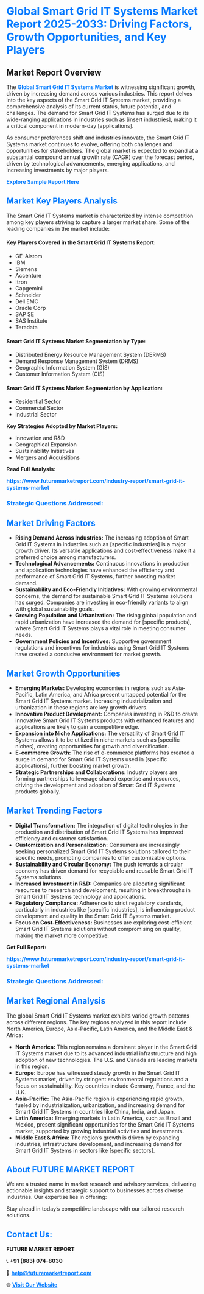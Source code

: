 <h1 style="color: #007BFF;">Global Smart Grid IT Systems Market Report 2025-2033: Driving Factors, Growth Opportunities, and Key Players</h1>

<section id="overview">
<h2>Market Report Overview</h2>
<p>The <a href="https://www.futuremarketreport.com/industry-report/smart-grid-it-systems-market" style="color: #007BFF; text-decoration: none;"><strong>Global Smart Grid IT Systems Market</strong></a> is witnessing significant growth, driven by increasing demand across various industries. This report delves into the key aspects of the Smart Grid IT Systems market, providing a comprehensive analysis of its current status, future potential, and challenges. The demand for Smart Grid IT Systems has surged due to its wide-ranging applications in industries such as [insert industries], making it a critical component in modern-day [applications].</p>
<p>As consumer preferences shift and industries innovate, the Smart Grid IT Systems market continues to evolve, offering both challenges and opportunities for stakeholders. The global market is expected to expand at a substantial compound annual growth rate (CAGR) over the forecast period, driven by technological advancements, emerging applications, and increasing investments by major players.</p>
</section>

<section id="overview">
<p><a href="https://www.futuremarketreport.com/request-sample/reportId=96824" style="color: #007BFF; text-decoration: none;"><strong>Explore Sample Report Here</strong></a></p>
</section>

<section id="key-players">
<h2 style="color: #007BFF;">Market Key Players Analysis</h2>
<p>The Smart Grid IT Systems market is characterized by intense competition among key players striving to capture a larger market share. Some of the leading companies in the market include:</p>
<h4>Key Players Covered in the Smart Grid IT Systems Report:</h4>
<ul><li>GE-Alstom</li><li>IBM</li><li>Siemens</li><li>Accenture</li><li>Itron</li><li>Capgemini</li><li>Schneider</li><li>Dell EMC</li><li>Oracle Corp</li><li>SAP SE</li><li>SAS Institute</li><li>Teradata</li></ul>
<h4>Smart Grid IT Systems Market Segmentation by Type:</h4>
<ul><li>Distributed Energy Resource Management System (DERMS)</li><li>Demand Response Management System (DRMS)</li><li>Geographic Information System (GIS)</li><li>Customer Information System (CIS)</li></ul>

<h4>Smart Grid IT Systems Market Segmentation by Application:</h4>
<ul><li>Residential Sector</li><li>Commercial Sector</li><li>Industrial Sector</li></ul>
<p><strong>Key Strategies Adopted by Market Players:</strong></p>
<ul>
<li>Innovation and R&D</li>
<li>Geographical Expansion</li>
<li>Sustainability Initiatives</li>
<li>Mergers and Acquisitions</li>
</ul>
</section>

<section>
<p><strong>Read Full Analysis: </strong></p><a href="https://www.futuremarketreport.com/industry-report/smart-grid-it-systems-market" style="color: #007BFF; text-decoration: none;"><strong>https://www.futuremarketreport.com/industry-report/smart-grid-it-systems-market</strong></a>
<h3 style="color: #007BFF;">Strategic Questions Addressed:</h3>
</section>

<section id="driving-factors">
<h2 style="color: #007BFF;">Market Driving Factors</h2>
<ul>
<li><strong>Rising Demand Across Industries:</strong> The increasing adoption of Smart Grid IT Systems in industries such as [specific industries] is a major growth driver. Its versatile applications and cost-effectiveness make it a preferred choice among manufacturers.</li>
<li><strong>Technological Advancements:</strong> Continuous innovations in production and application technologies have enhanced the efficiency and performance of Smart Grid IT Systems, further boosting market demand.</li>
<li><strong>Sustainability and Eco-Friendly Initiatives:</strong> With growing environmental concerns, the demand for sustainable Smart Grid IT Systems solutions has surged. Companies are investing in eco-friendly variants to align with global sustainability goals.</li>
<li><strong>Growing Population and Urbanization:</strong> The rising global population and rapid urbanization have increased the demand for [specific products], where Smart Grid IT Systems plays a vital role in meeting consumer needs.</li>
<li><strong>Government Policies and Incentives:</strong> Supportive government regulations and incentives for industries using Smart Grid IT Systems have created a conducive environment for market growth.</li>
</ul>
</section>

<section id="growth-opportunities">
<h2 style="color: #007BFF;">Market Growth Opportunities</h2>
<ul>
<li><strong>Emerging Markets:</strong> Developing economies in regions such as Asia-Pacific, Latin America, and Africa present untapped potential for the Smart Grid IT Systems market. Increasing industrialization and urbanization in these regions are key growth drivers.</li>
<li><strong>Innovative Product Development:</strong> Companies investing in R&D to create innovative Smart Grid IT Systems products with enhanced features and applications are likely to gain a competitive edge.</li>
<li><strong>Expansion into Niche Applications:</strong> The versatility of Smart Grid IT Systems allows it to be utilized in niche markets such as [specific niches], creating opportunities for growth and diversification.</li>
<li><strong>E-commerce Growth:</strong> The rise of e-commerce platforms has created a surge in demand for Smart Grid IT Systems used in [specific applications], further boosting market growth.</li>
<li><strong>Strategic Partnerships and Collaborations:</strong> Industry players are forming partnerships to leverage shared expertise and resources, driving the development and adoption of Smart Grid IT Systems products globally.</li>
</ul>
</section>

<section id="trending-factors">
<h2 style="color: #007BFF;">Market Trending Factors</h2>
<ul>
<li><strong>Digital Transformation:</strong> The integration of digital technologies in the production and distribution of Smart Grid IT Systems has improved efficiency and customer satisfaction.</li>
<li><strong>Customization and Personalization:</strong> Consumers are increasingly seeking personalized Smart Grid IT Systems solutions tailored to their specific needs, prompting companies to offer customizable options.</li>
<li><strong>Sustainability and Circular Economy:</strong> The push towards a circular economy has driven demand for recyclable and reusable Smart Grid IT Systems solutions.</li>
<li><strong>Increased Investment in R&D:</strong> Companies are allocating significant resources to research and development, resulting in breakthroughs in Smart Grid IT Systems technology and applications.</li>
<li><strong>Regulatory Compliance:</strong> Adherence to strict regulatory standards, particularly in industries like [specific industries], is influencing product development and quality in the Smart Grid IT Systems market.</li>
<li><strong>Focus on Cost-Effectiveness:</strong> Businesses are exploring cost-efficient Smart Grid IT Systems solutions without compromising on quality, making the market more competitive.</li>
</ul>
</section>

<section>
<p><strong>Get Full Report: </strong></p><a href="https://www.futuremarketreport.com/industry-report/smart-grid-it-systems-market" style="color: #007BFF; text-decoration: none;"><strong>https://www.futuremarketreport.com/industry-report/smart-grid-it-systems-market</strong></a>
<h3 style="color: #007BFF;">Strategic Questions Addressed:</h3>
</section>


<section id="regional-analysis">
<h2 style="color: #007BFF;">Market Regional Analysis</h2>
<p>The global Smart Grid IT Systems market exhibits varied growth patterns across different regions. The key regions analyzed in this report include North America, Europe, Asia-Pacific, Latin America, and the Middle East & Africa:</p>
<ul>
<li><strong>North America:</strong> This region remains a dominant player in the Smart Grid IT Systems market due to its advanced industrial infrastructure and high adoption of new technologies. The U.S. and Canada are leading markets in this region.</li>
<li><strong>Europe:</strong> Europe has witnessed steady growth in the Smart Grid IT Systems market, driven by stringent environmental regulations and a focus on sustainability. Key countries include Germany, France, and the U.K.</li>
<li><strong>Asia-Pacific:</strong> The Asia-Pacific region is experiencing rapid growth, fueled by industrialization, urbanization, and increasing demand for Smart Grid IT Systems in countries like China, India, and Japan.</li>
<li><strong>Latin America:</strong> Emerging markets in Latin America, such as Brazil and Mexico, present significant opportunities for the Smart Grid IT Systems market, supported by growing industrial activities and investments.</li>
<li><strong>Middle East & Africa:</strong> The region’s growth is driven by expanding industries, infrastructure development, and increasing demand for Smart Grid IT Systems in sectors like [specific sectors].</li>
</ul>
</section>

<footer>
<h2 style="color: #007BFF;">About FUTURE MARKET REPORT</h2>
<p>We are a trusted name in market research and advisory services, delivering actionable insights and strategic support to businesses across diverse industries. Our expertise lies in offering:</p>

<p>Stay ahead in today’s competitive landscape with our tailored research solutions.</p>

<h2 style="color: #007BFF;">Contact Us:</h2>
<p><strong>FUTURE MARKET REPORT</strong></p>
<p>📞 <strong>+91 (883) 074-8030</strong></p>
<p>📧 <strong><a href="mailto:help@futuremarketreport.com" style="color: #007BFF;">help@futuremarketreport.com</a></strong></p>
<p>🌐 <strong><a href="https://www.futuremarketreport.com/" style="color: #007BFF;">Visit Our Website</a></strong></p>
</footer>